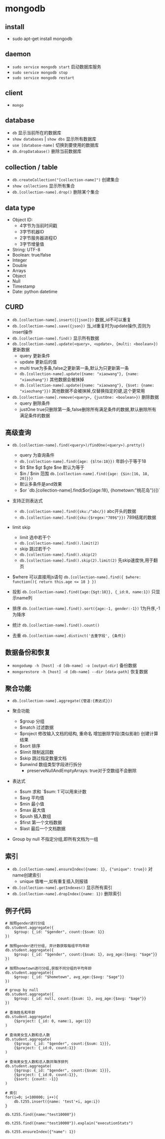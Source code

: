 # mongodb

## install
* sudo apt-get install mongodb

## daemon
* `sudo service mongodb start` 启动数据库服务
* `sudo service mongodb stop`
* `sudo service mongodb restart`

## client
* `mongo`

## database
* `db` 显示当前所在的数据库
* `show databases` | `show dbs` 显示所有数据库
* `use [database-name]` 切换到要使用的数据库
* `db.dropDatabase()` 删除当前数据库

## collection / table 
* `db.createCollection("[collection-name]")` 创建集合
* `show collections` 显示所有集合
* `db.[collection-name].drop()` 删除某个集合

## data type
* Object ID:
	* 4字节为当前时间戳
	* 3字节机器ID
	* 2字节服务器进程ID
	* 3字节增量值
* String: UTF-8
* Boolean: true/false
* Integer
* Double
* Arrays
* Object
* Null
* Timestamp
* Date: python datetime

## CURD
* `db.[collection-name].insert({[json]})` 数据_id不可以重复
* `db.[collection-name].save({json})` 当_id重复时为update操作,否则为insert操作
* `db.[collection-name].find()` 显示所有数据
* `db.[collection-name].update(<query>, <update>, {multi: <boolean>})` 更新数据
	* query 更新条件
	* update 更新后的值
	* multi true为多条,false之更新第一条,默认为只更新第一条
	* `db.[collection-name].update({name: "xiaowang"}, {name: "xiaozhang"})` 其他数据会被抹掉
	* `db.[collection-name].update({name: "xiaowang"}, {$set: {name: "xiaozhang"}})` 其他数据不会被抹掉,仅替换指定的键,这个更常用
* `db.[collection-name].remove(<query>, {justOne: <boolean>})` 删除数据
	* query 删除条件
	* justOne true只删除第一条,false删除所有满足条件的数据,默认删除所有满足条件的数据
## 高级查询
* `db.[collection-name].find(<query>)/findOne(<query>).pretty()`
	* query 为查询条件
	* `db.[collection-name].find({age: {$lte:18}})` 年龄小于等于18
	* $lt $lte $gt $gte $ne 默认为等于
	* $in / $nin 范围 `db.[collection-name].find({age: {$in:[16, 18, 20]}})`
	* 默认多条件是and效果
	* $or `db.[collection-name].find($or[{age:18}, {hometown:"桃花岛"}}])`
* 支持正则表达式
	* `db.[collection-name].find({sku:/^abc/})` abc开头的数据
	* `db.[collection-name].find({sku:{$regex:"789$"}})` 789结尾的数据
* limit skip
	* limit 选中若干个
	* `db.[collection-name].find().limit(2)`
	* skip 跳过若干个
	* `db.[collection-name].find().skip(2)`
	* `db.[collection-name].find().skip(2).limit(2)` 先skip速度快,用于翻页
* $where 可以直接用js语句
`
db.[collection-name].find({
	$where: function(){
		return this.age <= 18
	}
})
`
* 投影
`db.[collection-name].find({age:{$gt:18}}, {_id:0, name:1})` 只显示name列

* 排序
`db.[collection-name].find().sort({age:-1, gender:-1})` 1为升序,-1为降序

* 统计
`db.[collection-name].find().count()`

* 去重
`db.[collection-name].distinct('去重字段', {条件})`

## 数据备份和恢复
* `mongodump -h [host] -d [db-name] -o [output-dir]` 备份数据
* `mongorestore -h [host] -d [db-name] --dir [data-path]` 恢复数据

## 聚合功能
* `db.[collection-name].aggregate({管道:{表达式}})`
* 聚合功能
	* $group 分组
	* $match 过滤数据
	* $project 修改输入文档的结构, 重命名 增加删除字段(类似影射) 创建计算结果
	* $sort 排序
	* $limit 限制返回数
	* $skip 跳过指定数量文档
	* $unwind 数组类型字段进行拆分
		* preserveNullAndEmptyArrays: true对于空数组不会删除
* 表达式
	* $sum 求和 `$sum: 1`可以用来计数
	* $avg 平均值
	* $min 最小值
	* $max 最大值
	* $push 插入数组
	* $first 第一个文档数据
	* $last 最后一个文档数据

* Group by null 不指定分组,即所有文档为一组

## 索引
* `db.[collection-name].ensureIndex({name: 1}, {"unique": true})` 对name创建索引
	* unique 值唯一,如有重复插入则报错
* `db.[collection-name].getIndexes()` 显示所有索引
* `db.[collection-name].dropIndex({name: 1})` 删除索引

## 例子代码
```
# 按照gender进行分组
db.student.aggregate({
	$group: {_id: "$gender", count:{$sum: 1}}
})

# 按照gender进行分组, 并计数获取每组平均年龄
db.student.aggregate({
	$group: {_id: "$gender", count:{$sum: 1}, avg_age:{$avg: "$age"}}
})

# 按照hometown进行分组,获取不同分组的平均年龄
db.student.aggregate({
	$group: {_id: "$hometown", avg_age:{$avg: "$age"}}
})

# group by null
db.student.aggregate({
	$group: {_id: null, count:{$sum: 1}, avg_age:{$avg: "$age"}}
})

# 查询姓名和年龄
db.student.aggregate(
	{$project: {_id: 0, name:1, age:1}}
)

# 查询男女生人数和总人数
db.student.aggregate(
	{$group: {_id: "$gender", count:{$sum: 1}}},
	{$project: {_id:0, count:1}}
)

# 查询男女生人数和总人数并降序排列
db.student.aggregate(
	{$group: {_id: "$gender", count:{$sum: 1}}},
	{$project: {_id:0, count:1}},
	{$sort: {count: -1}}
)

# 索引
for(i=0; i<100000; i++){
	db.t255.insert({name: 'test'+i, age:i})
}

db.t255.find({name:"test10000"})

db.t255.find({name:"test10000"}).explain("executionStats")

db.t255.ensureIndex({"name": 1})

```

